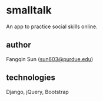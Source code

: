 # smalltalk

An app to practice social skills online.

## author
Fangqin Sun (sun603@purdue.edu)

## technologies

Django, jQuery, Bootstrap
